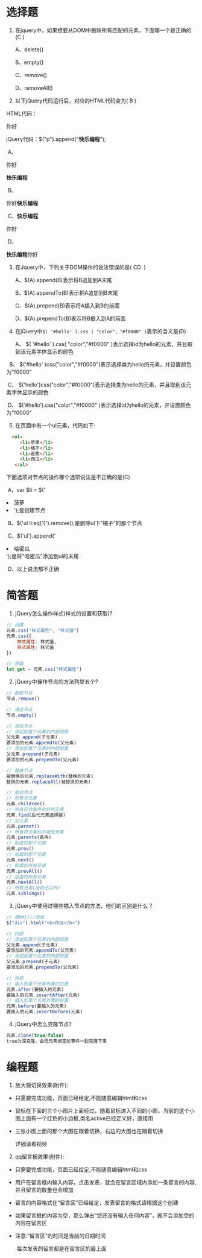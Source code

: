 # 选择题

1. 在jquery中，如果想要从DOM中删除所有匹配的元素，下面哪一个是正确的(C )

   A、delete()    	 

   B、empty()  	 

   C、remove()	 

   D、removeAll()	 

2. 以下jQuery代码运行后，对应的HTML代码变为( B ) 

HTML代码：<p>你好</p>

jQuery代码：$("p").append("<b>快乐编程</b>");

​      A、<p>你好</p><b>快乐编程</b>	

​      B、<p>你好<b>快乐编程</b></p>	

​     C、<b>快乐编程</b><p>你好</p>	 

​     D、<p><b>快乐编程</b>你好</p>	


3. 在Jquery中，下列关于DOM操作的说法错误的是( CD  ) 

    A、$(A).append(B)表示将B追加到A末尾

    B、$(A).appendTo(B)表示把A追加到B末尾

    C、$(A).prepend(B)表示将A插入到B的前面

    D、$(A).prependTo(B)表示将B插入到A的前面

4. 在jQuery中`$( '#hello' ).css ( "color"，"#f0000" )`表示的含义是(D)

   A、 $( '#hello' ).css( "color","#f0000" )表示选择id为hello的元素，并且取到该元素字体显示的颜色

       B、 $(‘#hello' )css("color","#f0000")表示选择类为hello的元素，并设置颜色为"f0000"

​      C、 $('hello')css("color","#f0000")表示选择类为hello的元素，并且取到该元素字休显示的颜色

​      D、 $(‘#hello’).css("color","#f0000" )表示选择id为hello的元素，并设置颜色为"f0000"


5. 在页面中有一个ul元素，代码如下:

```html
  <ul>
     <li>苹果</li>
     <li>橘子</li>
     <li>香蕉</li>
     <li>西瓜</li>
   </ul>

```
下面选项对节点的操作哪个选项说法是不正确的是(C)

​     A、var $li = $('<li>菠萝<li>');是创建节点

​     B、$('ul li:eq(1)').remove();是删除ul下"橘子"的那个节点

​     C、$('ul').append('<li>哈密瓜</li>');是将"哈密瓜"添加到ul的末尾

​     D、以上说法都不正确


# 简答题

1. jQuery怎么操作样式(样式的设置和获取)? 
```js
// 设置
元素.css("样式属性", "样式值")
元素.css({
    样式属性: 样式值,
    样式属性: 样式值
})

// 获取
let get = 元素.css("样式属性")
```

2. jQuery中操作节点的方法列举五个?
```js
// 删除节点
节点.remove()

// 清空节点
节点.empty()

// 添加节点
// 添加到某个元素的内部结尾
父元素.append(子元素)
要添加的元素.appendTo(父元素)
// 添加到某个元素的内部前面
父元素.prepend(子元素)
要添加的元素.prependTo(父元素)

// 替换节点
被替换的元素.replaceWith(替换的元素)
替换的元素.replaceAll(被替换的元素)

// 查找节点
// 所有子元素
元素.children()
// 所有符合条件的后代元素
元素.find(后代元素选择器)
// 父元素
元素.parent()
// 所有符合条件的祖先元素
元素.parents(条件)
// 前面的那个兄弟
元素.prev()
// 后面的那个兄弟
元素.next()
// 前面的所有兄弟
元素.prevAll()
// 后面的所有兄弟
元素.nextAll()
// 所有兄弟(出自己以外)
元素.siblings()
```

3. jQuery中使用过哪些插入节点的方法，他们的区别是什么？
```js
// 用hmtl()添加
$("div").html("<b>作业</b>")

// 内部
// 添加到某个元素的内部结尾
父元素.append(子元素)
要添加的元素.appendTo(父元素)
// 添加到某个元素的内部前面
父元素.prepend(子元素)
要添加的元素.prependTo(父元素)

// 外部
// 插入到某个元素外面的后面
元素.after(要插入的元素)
要插入的元素.insertAfter(元素)
// 插入到某个元素外面的前面
元素.before(要插入的元素)
要插入的元素.insertBefore(元素)
```

4. jQuery中怎么克隆节点?
```js
元素.clone(true/false)
true为深克隆，会把元素绑定的事件一起克隆下来
```

# 编程题

1. 放大镜切换效果(附件):

-  只需要完成功能，页面已经给定,不能随意编辑html和css

-  鼠标在下面的三个小图片上面经过，随着鼠标进入不同的小图，当前的这个小图上面有一个红色的小边框,类名active已经定义好，直接用

-  三张小图上面的那个大图在跟着切换，右边的大图也在跟着切换

   详细请看视频


2. qq留言板效果(附件):

-  只需要完成功能，页面已经给定,不能随意编辑html和css

-  用户在留言框内输入内容，点击发表，就会在留言区域内添加一条留言的内容,并且留言的数量也会增加

-  留言的内容格式在“留言区”已经给定，发表留言的格式请根据这个创建

-  如果留言框的内容为空，那么弹出“您还没有输入任何内容”，就不会添加空的内容在留言区

-  注意:“留言区”的时间是当前的日期时间

    ​       每次发表的留言都是在留言区的最上面  

    




  ​

